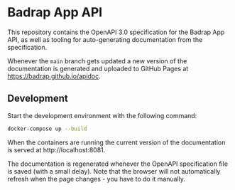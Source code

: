 # Badrap App API

This repository contains the OpenAPI 3.0 specification for the Badrap App API, as well as tooling for auto-generating documentation from the specification.

Whenever the `main` branch gets updated a new version of the documentation is generated and uploaded to GitHub Pages at https://badrap.github.io/apidoc.

## Development

Start the development environment with the following command:

```sh
docker-compose up --build
```

When the containers are running the current version of the documentation is served at http://localhost:8081.

The documentation is regenerated whenever the OpenAPI specification file is saved (with a small delay). Note that the browser will not automatically refresh when the page changes - you have to do it manually.
